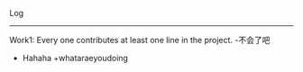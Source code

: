 ﻿Log

---
Work1:
   Every one contributes at least one line in the project.
-不会了吧
-  Hahaha
+whataraeyoudoing